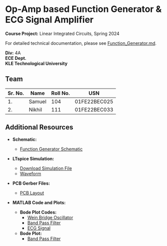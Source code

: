 # Op-Amp based Function Generator & ECG Signal Amplifier

**Course Project:** Linear Integrated Circuits, Spring 2024

For detailed technical documentation, please see [Function_Generator.md](docs/Function_Generator.md).

**Div:** 4A  
**ECE Dept.**  
**KLE Technological University**

## Team
| Sr. No. | Name   | Roll No. | USN           |
| ------- | ------ | -------- | ------------- |
| 1.      | Samuel | 104      | 01FE22BEC025 |
| 2.      | Nikhil | 111      | 01FE22BEC033 |

## Additional Resources

- **Schematic:**
  - [Function Generator Schematic](schematics/function_generator_schematic.png)

- **LTspice Simulation:**
  - [Download Simulation File](simulations/function_generator_seperated.asc)
  - [Waveform](simulations/function_generator_waveform.pdf)

- **PCB Gerber Files:**
  - [PCB Layout](pcb/Layers.pdf)

- **MATLAB Code and Plots:**
  - **Bode Plot Codes:**
    - [Wein Bridge Oscillator](matlab/bode_weinbridge.m)
    - [Band Pass Filter](matlab/band_pass_filter.m)
    - [ECG Signal](matlab/ecg.m)
  - **Bode Plot:**
    - [Band Pass Filter](matlab/bode_bandpass.pdf)


